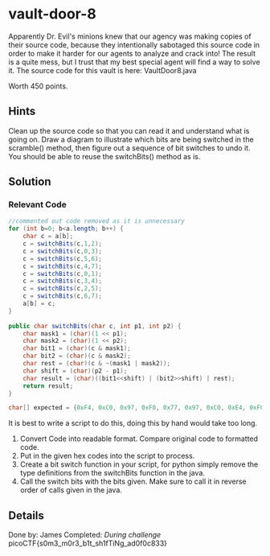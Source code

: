 # vault-door-8
Apparently Dr. Evil's minions knew that our agency was making copies of their source code, because they intentionally sabotaged this source code in order to make it harder for our agents to analyze and crack into! The result is a quite mess, but I trust that my best special agent will find a way to solve it. The source code for this vault is here: VaultDoor8.java

Worth 450 points.

## Hints
Clean up the source code so that you can read it and understand what is going on.
Draw a diagram to illustrate which bits are being switched in the scramble() method, then figure out a sequence of bit switches to undo it. You should be able to reuse the switchBits() method as is.

## Solution
### Relevant Code
```java
//commented out code removed as it is unnecessary
for (int b=0; b<a.length; b++) {
	char c = a[b];
	c = switchBits(c,1,2);
	c = switchBits(c,0,3);
	c = switchBits(c,5,6);
	c = switchBits(c,4,7);
	c = switchBits(c,0,1);
	c = switchBits(c,3,4);
	c = switchBits(c,2,5);
	c = switchBits(c,6,7);
	a[b] = c;
}
		
public char switchBits(char c, int p1, int p2) {
	char mask1 = (char)(1 << p1);
	char mask2 = (char)(1 << p2);
	char bit1 = (char)(c & mask1);
	char bit2 = (char)(c & mask2);
	char rest = (char)(c & ~(mask1 | mask2));
	char shift = (char)(p2 - p1);
	char result = (char)((bit1<<shift) | (bit2>>shift) | rest);
	return result;
}

char[] expected = {0xF4, 0xC0, 0x97, 0xF0, 0x77, 0x97, 0xC0, 0xE4, 0xF0, 0x77, 0xA4, 0xD0, 0xC5, 0x77, 0xF4, 0x86, 0xD0, 0xA5, 0x45, 0x96, 0x27, 0xB5, 0x77, 0x94, 0x85, 0xC0, 0xA5, 0xC0, 0xB4, 0xC2, 0xF0, 0xF0};
```

It is best to write a script to do this, doing this by hand would take too long.

1. Convert Code into readable format. Compare original code to formatted code.
2. Put in the given hex codes into the script to process.
3. Create a bit switch function in your script, for python simply remove the type definitions from the switchBits function in the java.
4. Call the switch bits with the bits given. Make sure to call it in reverse order of calls given in the java. 



## Details
Done by: James
Completed: *During challenge*
picoCTF{s0m3_m0r3_b1t_sh1fTiNg_ad0f0c833}